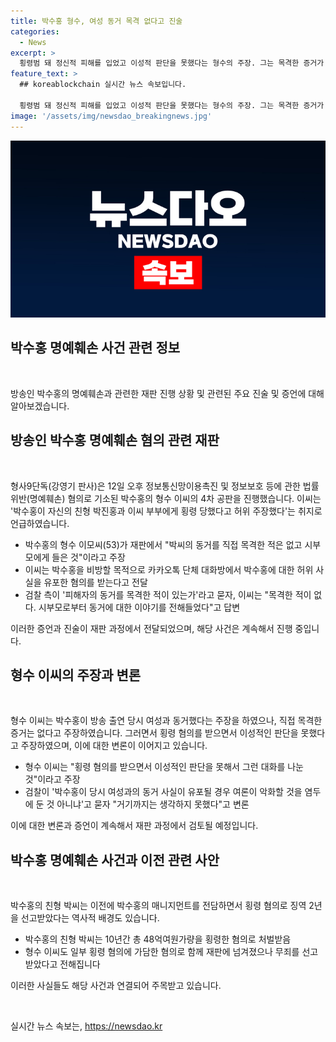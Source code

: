 ```yaml
---
title: 박수홍 형수, 여성 동거 목격 없다고 진술
categories:
  - News
excerpt: >
  횡령범 돼 정신적 피해를 입었고 이성적 판단을 못했다는 형수의 주장. 그는 목격한 증거가 없었으나 카톡방에서 허위사실을 유포했다고 인정했다. 공판에서 검찰이 여론 조작을 의도했냐는 의혹을 제기했지만, 이에 대해 정신적 피해를 입었다고 호소하며 더 이상 이성적 판단을 할 수 없었다고 주장했다. 형수의 남편이 회사 자금을 횡령한 사실은 인정했으나, 자세한 사실에 대해서는 기억이 나지 않는다고 말했다. 이에 대해 명예훼손 혐의로 기소된 형수는 무죄를 선고받았다.
feature_text: >
  ## koreablockchain 실시간 뉴스 속보입니다.

  횡령범 돼 정신적 피해를 입었고 이성적 판단을 못했다는 형수의 주장. 그는 목격한 증거가 없었으나 카톡방에서 허위사실을 유포했다고 인정했다. 공판에서 검찰이 여론 조작을 의도했냐는 의혹을 제기했지만, 이에 대해 정신적 피해를 입었다고 호소하며 더 이상 이성적 판단을 할 수 없었다고 주장했다. 형수의 남편이 회사 자금을 횡령한 사실은 인정했으나, 자세한 사실에 대해서는 기억이 나지 않는다고 말했다. 이에 대해 명예훼손 혐의로 기소된 형수는 무죄를 선고받았다.
image: '/assets/img/newsdao_breakingnews.jpg'
---
```


<p><img src="/assets/img/newsdao_breakingnews.jpg" alt="koreablockchain 속보" /></p>

<h2 data-ke-size="size26">박수홍 명예훼손 사건 관련 정보</h2>

<p data-ke-size="size16">&nbsp;</p>

<p>방송인 박수홍의 명예훼손과 관련한 재판 진행 상황 및 관련된 주요 진술 및 증언에 대해 알아보겠습니다.</p>

<h2 data-ke-size="size26">방송인 박수홍 명예훼손 혐의 관련 재판</h2>

<p data-ke-size="size16">&nbsp;</p>

<p>형사9단독(강영기 판사)은 12일 오후 정보통신망이용촉진 및 정보보호 등에 관한 법률 위반(명예훼손) 혐의로 기소된 박수홍의 형수 이씨의 4차 공판을 진행했습니다. 이씨는 '박수홍이 자신의 친형 박진홍과 이씨 부부에게 횡령 당했다고 허위 주장했다'는 취지로 언급하였습니다. </p>

<ul>
    <li>박수홍의 형수 이모씨(53)가 재판에서 "박씨의 동거를 직접 목격한 적은 없고 시부모에게 들은 것"이라고 주장</li>
    <li>이씨는 박수홍을 비방할 목적으로 카카오톡 단체 대화방에서 박수홍에 대한 허위 사실을 유포한 혐의를 받는다고 전달</li>
    <li>검찰 측이 '피해자의 동거를 목격한 적이 있는가'라고 묻자, 이씨는 "목격한 적이 없다. 시부모로부터 동거에 대한 이야기를 전해들었다"고 답변</li>
</ul>

<p>이러한 증언과 진술이 재판 과정에서 전달되었으며, 해당 사건은 계속해서 진행 중입니다.</p>

<h2 data-ke-size="size26">형수 이씨의 주장과 변론</h2>

<p data-ke-size="size16">&nbsp;</p>

<p>형수 이씨는 박수홍이 방송 출연 당시 여성과 동거했다는 주장을 하였으나, 직접 목격한 증거는 없다고 주장하였습니다. 그러면서 횡령 혐의를 받으면서 이성적인 판단을 못했다고 주장하였으며, 이에 대한 변론이 이어지고 있습니다.</p>

<ul>
    <li>형수 이씨는 "횡령 혐의를 받으면서 이성적인 판단을 못해서 그런 대화를 나눈 것"이라고 주장</li>
    <li>검찰이 '박수홍이 당시 여성과의 동거 사실이 유포될 경우 여론이 악화할 것을 염두에 둔 것 아니냐'고 묻자 "거기까지는 생각하지 못했다"고 변론</li>
</ul>

<p>이에 대한 변론과 증언이 계속해서 재판 과정에서 검토될 예정입니다.</p>

<h2 data-ke-size="size26">박수홍 명예훼손 사건과 이전 관련 사안</h2>

<p data-ke-size="size16">&nbsp;</p>

<p>박수홍의 친형 박씨는 이전에 박수홍의 매니지먼트를 전담하면서 횡령 혐의로 징역 2년을 선고받았다는 역사적 배경도 있습니다. </p>

<ul>
    <li>박수홍의 친형 박씨는 10년간 총 48억여원가량을 횡령한 혐의로 처벌받음</li>
    <li>형수 이씨도 일부 횡령 혐의에 가담한 혐의로 함께 재판에 넘겨졌으나 무죄를 선고받았다고 전해집니다</li>
</ul>

<p>이러한 사실들도 해당 사건과 연결되어 주목받고 있습니다.</p>

<p data-ke-size="size16">&nbsp;</p>
실시간 뉴스 속보는, <a href="https://newsdao.kr" rel="dofollow">https://newsdao.kr</a>


